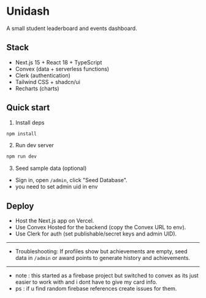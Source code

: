 # Unidash

A small student leaderboard and events dashboard.

## Stack
- Next.js 15 + React 18 + TypeScript
- Convex (data + serverless functions)
- Clerk (authentication)
- Tailwind CSS + shadcn/ui
- Recharts (charts)

## Quick start
1) Install deps

```bash
npm install
```

2) Run dev server

```bash
npm run dev
```

3) Seed sample data (optional)
- Sign in, open `/admin`, click "Seed Database".
- you need to set admin uid in env

## Deploy
- Host the Next.js app on Vercel.
- Use Convex Hosted for the backend (copy the Convex URL to env).
- Use Clerk for auth (set publishable/secret keys and admin UID).

---
- Troubleshooting: If profiles show but achievements are empty, seed data in `/admin` or award points to generate history and achievements.
---
- note :  this started as a firebase project but switched to convex as its just easier to work with and i dont have to give my card info.
- ps :  if u find random firebase references create issues for them. 
